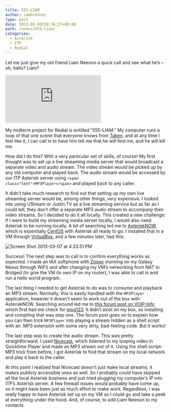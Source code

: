 ```yaml
---
title: 555-LIAM
author: sambrenner
type: post
date: 2013-03-09T20:36:27+00:00
path: /notes/555-liam/
categories:
  - Asterisk
  - ITP
  - Redial
---
```

Let me just give my old friend Liam Neeson a quick call and see what he&#8217;s &#8211; oh, hello? Liam?

<div class="video-embed"><iframe src="https://player.vimeo.com/video/61401308" frameborder="0" allow="autoplay; fullscreen" allowfullscreen></iframe></div>

My midterm project for Redial is entitled &#8220;555-LIAM.&#8221; My computer runs a loop of that one scene that everyone knows from [Taken][1], and at any time I feel like it, I can call in to have him tell me that he will find me, and he will kill me.

How did I do this? With a very particular set of skills, of course! My first thought was to set up a live streaming media server that would broadcast a separate video and audio stream. The video stream would be picked up by any old computer and played back. The audio stream would be accessed by our ITP Asterisk server using <code class="codecolorer text default">&lt;span class="text">MP3Player&lt;/span></code> and played back to any caller.

It didn&#8217;t take much research to find out that setting up my own live streaming server would be, among other things, very expensive. I looked into using UStream or Justin.TV as a live streaming service but as far as I could tell, they don&#8217;t offer a separate MP3 audio stream to accompany their video streams. So I decided to do it all locally.
This created a new challenge: if I were to build my streaming media server locally, I would also need Asterisk to be running locally. A bit of searching led me to [AsteriskNOW][2], which is essentially [CentOS][3] with Asterisk all ready to go. I installed that in a VM through [VirtualBox][4], and a few minutes later, had this:

<img class="aligncenter size-medium wp-image-353" src="/img/uploads/2013/03/Screen-Shot-2013-03-07-at-4.33.51-PM-600x379.png" alt="Screen Shot 2013-03-07 at 4.33.51 PM"  />

Success! The next step was to call in to confirm everything works as expected. I made an IAX softphone with [Zoiper][5] (running on my Galaxy Nexus through WiFi) and after changing my VM&#8217;s networking from NAT to Bridged (to give the VM its own IP on my router), I was able to call in and run a hello world program.

The last thing I needed to get Asterisk to do was to consume and playback an MP3 stream. Normally, this is easily handled with the <code>MP3Player</code> application, however it doesn&#8217;t seem to work out of the box with AsteriskNOW. Searching around led me to [this forum post on VOIP-Info][6] which first had me check for [mpg123][7]. It didn&#8217;t exist on my box, so installing and compiling that was step one. The forum post goes on to explain how you can then trick <code>MP3Player</code> into playing a stream hidden as a shell script with an .MP3 extension with some very dirty, bad-feeling code. But it works!

The last step was to create the audio stream. This was pretty straightforward. I used [Nicecast][8], which listened to my looping video in Quicktime Player and made an MP3 stream out of it. Using the shell-script-MP3 trick from before, I got Asterisk to find that stream on my local network and play it back to the caller.

At this point I realized that Nicecast doesn&#8217;t just make local streams; it makes publicly accessible ones as well. So I probably could have skipped all the local Asterisk business and just tried plugging my computer&#8217;s IP into ITP&#8217;s Asterisk server. A few firewall issues would probably have come up, so it might have been just as much effort to make work. Regardless, I was really happy to have Asterisk set up on my VM so I could go and take a peek at everything under the hood. And, of course, to add Liam Neeson to my contacts.

 [1]: http://www.imdb.com/title/tt0936501/
 [2]: http://www.asterisk.org/downloads/asterisknow
 [3]: http://www.centos.org/
 [4]: https://www.virtualbox.org/
 [5]: http://www.zoiper.com/
 [6]: http://www.voip-info.org/boards/index.php?t=26257
 [7]: http://www.mpg123.de/
 [8]: http://www.rogueamoeba.com/nicecast/
